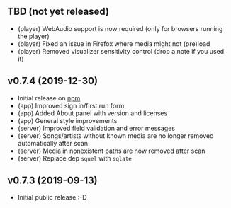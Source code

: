 ## TBD (not yet released)

- (player) WebAudio support is now required (only for browsers running the player)
- (player) Fixed an issue in Firefox where media might not (pre)load
- (player) Removed visualizer sensitivity control (drop a note if you used it)

## v0.7.4 (2019-12-30)

- Initial release on [npm](https://www.npmjs.com/package/karaoke-forever)
- (app) Improved sign in/first run form
- (app) Added About panel with version and licenses
- (app) General style improvements
- (server) Improved field validation and error messages
- (server) Songs/artists without known media are no longer removed automatically after scan
- (server) Media in nonexistent paths are now removed after scan
- (server) Replace dep `squel` with `sqlate`

## v0.7.3 (2019-09-13)

- Initial public release :-D
